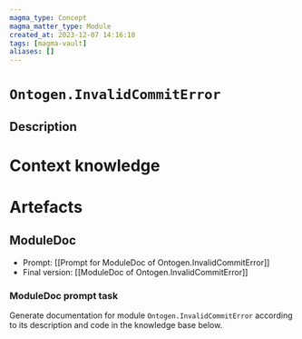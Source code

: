 ```yaml
---
magma_type: Concept
magma_matter_type: Module
created_at: 2023-12-07 14:16:10
tags: [magma-vault]
aliases: []
---
```

# `Ontogen.InvalidCommitError`

## Description

<!--
What is a `Ontogen.InvalidCommitError`?

Your knowledge about the module, i.e. facts, problems and properties etc.
-->


# Context knowledge

<!--
This section should include background knowledge needed for the model to create a proper response, i.e. information it does not know either because of the knowledge cut-off date or unpublished knowledge.

Write it down right here in a subsection or use a transclusion. If applicable, specify source information that the model can use to generate a reference in the response.
-->




# Artefacts

## ModuleDoc

- Prompt: [[Prompt for ModuleDoc of Ontogen.InvalidCommitError]]
- Final version: [[ModuleDoc of Ontogen.InvalidCommitError]]

### ModuleDoc prompt task

Generate documentation for module `Ontogen.InvalidCommitError` according to its description and code in the knowledge base below.
